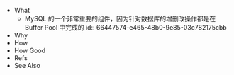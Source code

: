 - What
	- MySQL 的一个非常重要的组件，因为针对数据库的增删改操作都是在 Buffer Pool 中完成的
	  id:: 66447574-e465-48b0-9e85-03c782175cbb
- Why
- How
- How Good
- Refs
- See Also